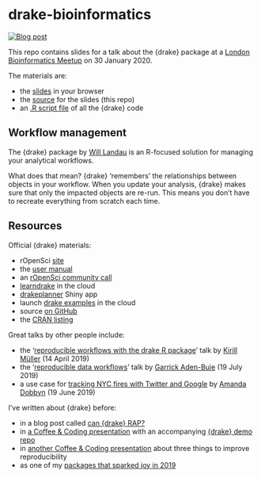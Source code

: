 drake-bioinformatics
====================

<!-- badges: start -->
[![Blog post](https://img.shields.io/badge/rostrum.blog-post-008900?labelColor=000000&logo=data%3Aimage%2Fgif%3Bbase64%2CR0lGODlhEAAQAPEAAAAAABWCBAAAAAAAACH5BAlkAAIAIf8LTkVUU0NBUEUyLjADAQAAACwAAAAAEAAQAAAC55QkISIiEoQQQgghRBBCiCAIgiAIgiAIQiAIgSAIgiAIQiAIgRAEQiAQBAQCgUAQEAQEgYAgIAgIBAKBQBAQCAKBQEAgCAgEAoFAIAgEBAKBIBAQCAQCgUAgEAgCgUBAICAgICAgIBAgEBAgEBAgEBAgECAgICAgECAQIBAQIBAgECAgICAgICAgECAQECAQICAgICAgICAgEBAgEBAgEBAgICAgICAgECAQIBAQIBAgECAgICAgIBAgECAQECAQIBAgICAgIBAgIBAgEBAgECAgECAgICAgICAgECAgECAgQIAAAQIKAAAh%2BQQJZAACACwAAAAAEAAQAAAC55QkIiESIoQQQgghhAhCBCEIgiAIgiAIQiAIgSAIgiAIQiAIgRAEQiAQBAQCgUAQEAQEgYAgIAgIBAKBQBAQCAKBQEAgCAgEAoFAIAgEBAKBIBAQCAQCgUAgEAgCgUBAICAgICAgIBAgEBAgEBAgEBAgECAgICAgECAQIBAQIBAgECAgICAgICAgECAQECAQICAgICAgICAgEBAgEBAgEBAgICAgICAgECAQIBAQIBAgECAgICAgIBAgECAQECAQIBAgICAgIBAgIBAgEBAgECAgECAgICAgICAgECAgECAgQIAAAQIKAAA7)](https://www.rostrum.blog/2020/01/31/reprobioinformatics/)
<!-- badges: end -->

This repo contains slides for a talk about the {drake} package at a
<a href="https://www.meetup.com/en-AU/Bioinformatics-London/events/ksqwtmybccbnc/" target="_blank">London Bioinformatics Meetup</a>
on 30 January 2020.

The materials are:

-   the [slides](https://matt-dray.github.io/drake-bioinformatics/#1) in
    your browser
-   the [source](https://github.com/matt-dray/drake-bioinformatics) for
    the slides (this repo)
-   an [.R script
    file](https://github.com/matt-dray/drake-bioinformatics/blob/master/drake-beavers-workflow.R)
    of all the {drake} code

Workflow management
-------------------

The {drake} package by
<a href="https://wlandau.github.io/" target="_blank">Will Landau</a> is
an R-focused solution for managing your analytical workflows.

What does that mean? {drake} ‘remembers’ the relationships between
objects in your workflow. When you update your analysis, {drake} makes
sure that only the impacted objects are re-run. This means you don’t
have to recreate everything from scratch each time.

Resources
---------

Official {drake} materials:

-   rOpenSci [site](https://docs.ropensci.org/drake/)
-   the [user manual](https://books.ropensci.org/drake/)
-   an [rOpenSci community
    call](https://ropensci.org/commcalls/2019-09-24/)
-   [learndrake](https://github.com/wlandau/learndrake) in the cloud
-   [drakeplanner](https://wlandau.shinyapps.io/drakeplanner/_w_7935044f/)
    Shiny app
-   launch [drake examples](https://github.com/wlandau/drake-examples)
    in the cloud
-   source [on GitHub](https://github.com/ropensci/drake)
-   the [CRAN
    listing](https://cloud.r-project.org/web/packages/drake/index.html)

Great talks by other people include:

-   the
    ‘<a href="https://krlmlr.github.io/drake-pitch/#1" target="_blank">reproducible workflows with the drake R package</a>’
    talk by
    <a href="https://twitter.com/krlmlr" target="_blank">Kirill Müller</a>
    (14 April 2019)
-   the
    ‘<a href="https://www.garrickadenbuie.com/talk/drake-intro-biodataclub/" target="_blank">reproducible data workflows</a>’
    talk by
    <a href="https://www.garrickadenbuie.com/" target="_blank">Garrick Aden-Buie</a>
    (19 July 2019)
-   a use case for
    <a href="https://www.youtube.com/watch?v=4vu8h_Zh8Wg&amp;feature=youtu.be" target="_blank">tracking NYC fires with Twitter and Google</a>
    by <a href="https://dobb.ae/" target="_blank">Amanda Dobbyn</a> (19
    June 2019)

I’ve written about {drake} before:

-   in a blog post called
    <a href="https://www.rostrum.blog/2019/07/23/can-drake-rap/" target="_blank">can {drake} RAP?</a>
-   in
    <a href="https://github.com/matt-dray/drake-egg-rap/blob/master/docs/drake-presentation.pdf" target="_blank">a Coffee &amp; Coding presentation</a>
    with an accompanying [{drake} demo
    repo](https://github.com/matt-dray/drake-egg-rap)
-   in
    <a href="https://www.rostrum.blog/2020/01/22/repro-three-things/" target="_blank">another Coffee &amp; Coding presentation</a>
    about three things to improve reproducibility
-   as one of my
    <a href="https://www.rostrum.blog/2019/12/27/pkgs-2019/" target="_blank">packages that sparked joy in 2019</a>
